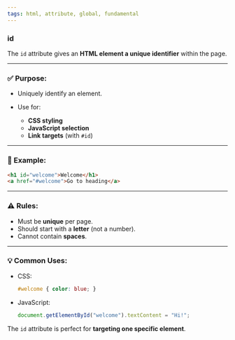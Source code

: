 ```yaml
---
tags: html, attribute, global, fundamental
---
```


### id

The `id` attribute gives an **HTML element a unique identifier** within the page.

---

### ✅ Purpose:

* Uniquely identify an element.
* Use for:

  * **CSS styling**
  * **JavaScript selection**
  * **Link targets** (with `#id`)

---

### 🧾 Example:

```html
<h1 id="welcome">Welcome</h1>
<a href="#welcome">Go to heading</a>
```

---

### ⚠️ Rules:

* Must be **unique** per page.
* Should start with a **letter** (not a number).
* Cannot contain **spaces**.

---

### 💡 Common Uses:

* CSS:

  ```css
  #welcome { color: blue; }
  ```
* JavaScript:

  ```js
  document.getElementById("welcome").textContent = "Hi!";
  ```

The `id` attribute is perfect for **targeting one specific element**.
